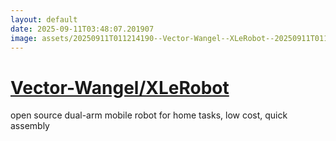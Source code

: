 ```yaml
---
layout: default
date: 2025-09-11T03:48:07.201907
image: assets/20250911T011214190--Vector-Wangel--XLeRobot--20250911T011907659--cropped.png
---
```


# [Vector-Wangel/XLeRobot](https://github.com/Vector-Wangel/XLeRobot)

open source dual-arm mobile robot for home tasks, low cost, quick assembly
